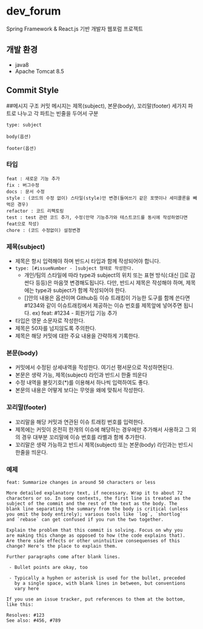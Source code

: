 # dev_forum
 Spring Framework & React.js 기반 개발자 웹포럼 프로젝트
 
## 개발 환경
- java8
- Apache Tomcat 8.5

## Commit Style

##메시지 구조
커밋 메시지는 제목(subject), 본문(body), 꼬리말(footer) 세가지 파트로 나누고 각 파트는 빈줄을 두어서 구분

```
type: subject

body(옵션)

footer(옵션)
```

### 타입

```
feat : 새로운 기능 추가
fix : 버그수정
docs : 문서 수정
style : (코드의 수정 없이) 스타일(style)만 변경(들여쓰기 같은 포맷이나 세미콜론을 빼먹은 경우)
refactor : 코드 리펙토링
test : test 관련 코드 추가, 수정(만약 기능추가와 테스트코드를 동시에 작성하였다면 feat으로 작성)
chore : (코드 수정없이) 설정변경
```

### 제목(subject)
- 제목은 항시 입력해야 하며 반드시 타입과 함께 작성되어야 합니다.
- ``type: [#issueNumber - ]subject 형태로 작성한다.``
    - 개인/팀의 스타일에 따라 type과 subject의 위치 또는 표현 방식(:대신 []로 감싼다 등등)은 마음껏 변경해도됩니다. 다만, 반드시 제목은 작성해야 하며, 제목에는 type과 subject가 함께 작성되어야 한다.
    - []안의 내용은 옵션이며 Github등 이슈 트래킹이 가능한 도구를 함께 쓴다면 #1234와 같이 이슈트래킹에서 제공하는 이슈 번호를 제목앞에 넣어주면 됩니다. ex) feat: #1234 - 회원가입 기능 추가
- 타입은 영문 소문자로 작성한다.
- 제목은 50자를 넘지않도록 주의한다.
- 제목은 해당 커밋에 대한 주요 내용을 간략하게 기록한다.
    

### 본문(body)
- 커밋에서 수정된 상세내역을 작성한다. 여기선 평서문으로 작성하면된다.
- 본문은 생략 가능, 제목(subject) 라인과 반드시 한줄 띄운다
- 수정 내역을 불릿기호(*)를 이용해서 하나씩 입력하여도 좋다.
- 본문의 내용은 어떻게 보다는 무엇을 왜에 맞춰서 작성한다.


### 꼬리말(footer)
- 꼬리말을 해당 커밋과 연관된 이슈 트래킹 번호를 입력한다.
- 제목에는 커밋이 온전히 한개의 이슈에 해당하는 경우에만 추가해서 사용하고 그 외의 경우 대부분 꼬리말에 이슈 번호를 라벨과 함께 추가한다.
- 꼬리말은 생략 가능하고 반드시 제목(subject) 또는 본문(body) 라인과는 반드시 한줄을 띄운다.

### 예제

```
feat: Summarize changes in around 50 characters or less

More detailed explanatory text, if necessary. Wrap it to about 72
characters or so. In some contexts, the first line is treated as the
subject of the commit and the rest of the text as the body. The
blank line separating the summary from the body is critical (unless
you omit the body entirely); various tools like `log`, `shortlog`
and `rebase` can get confused if you run the two together.

Explain the problem that this commit is solving. Focus on why you
are making this change as opposed to how (the code explains that).
Are there side effects or other unintuitive consequenses of this
change? Here's the place to explain them.

Further paragraphs come after blank lines.

 - Bullet points are okay, too

 - Typically a hyphen or asterisk is used for the bullet, preceded
   by a single space, with blank lines in between, but conventions
   vary here

If you use an issue tracker, put references to them at the bottom,
like this:

Resolves: #123
See also: #456, #789
```
